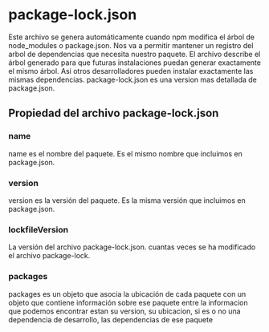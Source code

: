 # package-lock.json

Este archivo se genera automáticamente cuando
npm modifica el árbol de node_modules
o package.json. Nos va a permitir mantener
un registro del arbol de dependencias que
necesita nuestro paquete.
El archivo describe el árbol generado
para que futuras instalaciones puedan generar
exactamente el mismo árbol.
Asi otros desarrolladores pueden instalar
exactamente las mismas dependencias.
package-lock.json es una version mas detallada
de package.json.

## Propiedad del archivo package-lock.json

### name

name es el nombre del paquete. Es el mismo nombre
que incluimos en package.json.

### version

version es la versión del paquete. Es la misma
versión que incluimos en package.json.

### lockfileVersion

La versión del archivo package-lock.json.
cuantas veces se ha modificado el archivo package-lock.

### packages

packages es un objeto que asocia la ubicación de cada
paquete con un objeto que contiene información sobre ese paquete
entre la informacion que podemos encontrar estan su version,
su ubicacion, si es o no una dependencia de desarrollo, las
dependencias de ese paquete
